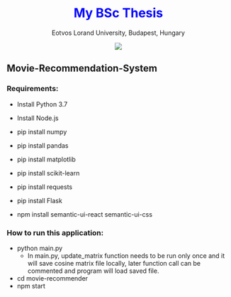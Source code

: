 <div align="center">
	<h1> My BSc Thesis </h1>
	<style>H1{color:Blue;}</style>
	<p>Eotvos Lorand University, Budapest, Hungary</p>

<img src="https://media.giphy.com/media/qLHzYjlA2FW8g/giphy.gif" />
</div>


## Movie-Recommendation-System


### Requirements:

- Install Python 3.7
- Install Node.js

- pip install numpy
- pip install pandas
- pip install matplotlib
- pip install scikit-learn
- pip install requests
- pip install Flask
- npm install semantic-ui-react semantic-ui-css

### How to run this application:
- python main.py 
	- In main.py, update_matrix function needs to be run only once and it will save cosine matrix
	file locally, later function call can be commented and program will load saved file.
- cd movie-recommender
- npm start
